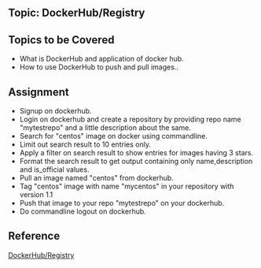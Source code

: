 ## Topic: DockerHub/Registry

Topics to be Covered
------------------------
* What is DockerHub and application of docker hub.
* How to use DockerHub to push and pull images..

Assignment
-------------------
* Signup on dockerhub.
* Login on dockerhub and create a repository by providing repo name "mytestrepo" and a little description about the same.
* Search for "centos" image on docker using commandline.
* Limit out search result to 10 entries only.
* Apply a filter on search result to show entries for images having 3 stars.
* Format the search result to get output containing only name,description and is_official values.
* Pull an image named "centos" from dockerhub.
* Tag "centos" image with name "mycentos" in your repository with version 1.1
* Push that image to your repo "mytestrepo" on your dockerhub.
* Do commandline logout on dockerhub.

Reference
-----------------
[DockerHub/Registry](https://docs.docker.com/develop/develop-images/image_management/)
